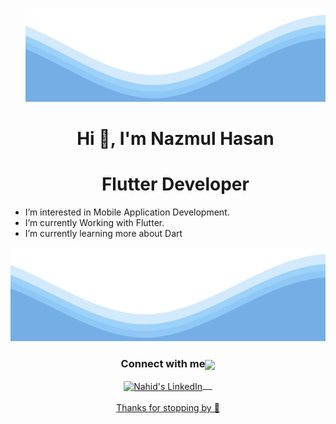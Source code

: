 <p align="center">
  <ul>
    <img src="https://raw.githubusercontent.com/fredgrott/FredGrott/gh-pages/waves.svg" width="100%" height="150">
    <h1 align="center">Hi 👋, I'm Nazmul Hasan </h1>
    <h1 align="center">Flutter Developer</h1>
    <li> I’m interested in Mobile Application Development.</li>
    <li> I’m currently Working with Flutter.</li>
    <li> I’m currently learning more about Dart</li>
  </ul>
</p>	
<img src="https://raw.githubusercontent.com/fredgrott/FredGrott/gh-pages/waves.svg" width="100%" height="150">

<div align="center">
  <h3 align="center">Connect with me<img align="center" src="https://github.com/rajput2107/rajput2107/blob/master/Assets/Handshake.gif" height="33px" /></h3> 
</div>

<p align="center">
 <a href="https://www.linkedin.com/in/nahid-nsu152" target=”_blank”>
  <img align="center" alt="Nahid's LinkedIn" width="30px" src="https://www.vectorlogo.zone/logos/linkedin/linkedin-icon.svg" /> &nbsp; &nbsp;
   
  <br/>
  <br/>
  Thanks for stopping by 🦄<br/>
 </a> </p>

<!--
**nahidnsu152/nahidnsu152** is a ✨ _special_ ✨ repository because its `README.md` (this file) appears on your GitHub profile.

Here are some ideas to get you started:

- 🔭 I’m currently working on ...
- 🌱 I’m currently learning ...
- 👯 I’m looking to collaborate on ...
- 🤔 I’m looking for help with ...
- 💬 Ask me about ...
- 📫 How to reach me: ...
- 😄 Pronouns: ...
- ⚡ Fun fact: ...
-->
